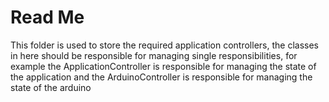﻿# Read Me

This folder is used to store the required application controllers, the classes in here should be responsible for managing single responsibilities, for example the ApplicationController is responsible for managing the state of the application and the ArduinoController is responsible for managing the state of the arduino